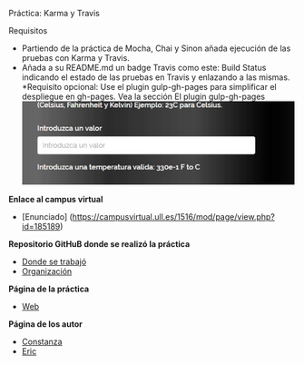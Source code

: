 

Práctica: Karma y Travis

Requisitos

* Partiendo de la práctica de Mocha, Chai y Sinon añada ejecución de las pruebas con Karma y Travis.
* Añada a su README.md un badge Travis como este: Build Status indicando el estado de las pruebas en Travis y enlazando a las mismas.
*Requisito opcional: Use el plugin gulp-gh-pages para simplificar el despliegue en gh-pages. Vea la sección El plugin gulp-gh-pages
![gif](/assets/images/ejemplo.gif)


**Enlace al campus virtual**

* [Enunciado] (https://campusvirtual.ull.es/1516/mod/page/view.php?id=185189)

**Repositorio GitHuB donde se realizó la práctica**

* [Donde se trabajó](https://github.com/alu0100786330/karma-y-travis-ericconi)
* [Organización](https://github.com/ULL-ESIT-GRADOII-DSI/karma-y-travis-ericconi)

**Página de la práctica**

* [Web](http://ull-esit-gradoii-dsi.github.io/karma-y-travis-ericconi/)


**Página de los autor**

* [Constanza](http://alu0100673647.github.io)
* [Eric](http://alu0100786330.github.io)
